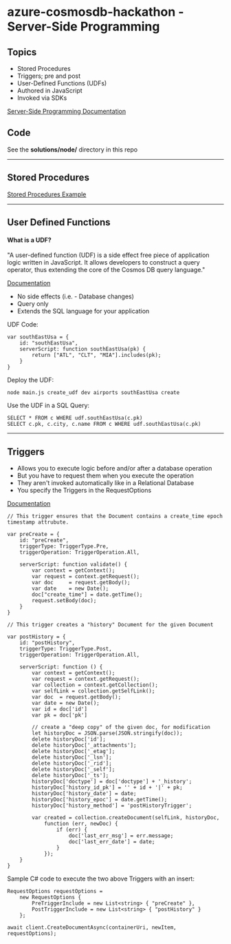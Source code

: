 # azure-cosmosdb-hackathon - Server-Side Programming

## Topics

- Stored Procedures
- Triggers; pre and post
- User-Defined Functions (UDFs)
- Authored in JavaScript
- Invoked via SDKs

[Server-Side Programming Documentation](https://docs.microsoft.com/en-us/azure/cosmos-db/stored-procedures-triggers-udfs)


## Code

See the **solutions/node/** directory in this repo

---

## Stored Procedures

[Stored Procedures Example](solutions/node/STORED_PROCEDURES.md)

---

## User Defined Functions

#### What is a UDF?

"A user-defined function (UDF) is a side effect free piece of application logic written in JavaScript. It allows developers to construct a query operator, thus extending the core of the Cosmos DB query language."

[Documentation](https://docs.microsoft.com/en-us/rest/api/cosmos-db/user-defined-functions)

- No side effects (i.e. - Database changes)
- Query only
- Extends the SQL language for your application

UDF Code:
```
var southEastUsa = {
    id: "southEastUsa",
    serverScript: function southEastUsa(pk) {
        return ["ATL", "CLT", "MIA"].includes(pk);
    }
}
```

Deploy the UDF:
```
node main.js create_udf dev airports southEastUsa create
```

Use the UDF in a SQL Query:
```
SELECT * FROM c WHERE udf.southEastUsa(c.pk)
SELECT c.pk, c.city, c.name FROM c WHERE udf.southEastUsa(c.pk)
```

--- 

## Triggers

- Allows you to execute logic before and/or after a database operation
- But you have to request them when you execute the operation
- They aren't invoked automatically like in a Relational Database
- You specify the Triggers in the RequestOptions

[Documentation](https://docs.microsoft.com/en-us/azure/cosmos-db/how-to-use-stored-procedures-triggers-udfs#pre-triggers)

```
// This trigger ensures that the Document contains a create_time epoch timestamp attrubute.

var preCreate = {
    id: "preCreate",
    triggerType: TriggerType.Pre,
    triggerOperation: TriggerOperation.All,

    serverScript: function validate() {
        var context = getContext();
        var request = context.getRequest();
        var doc     = request.getBody();
        var date    = new Date();
        doc["create_time"] = date.getTime();
        request.setBody(doc);
    }
}

// This trigger creates a "history" Document for the given Document

var postHistory = {
    id: "postHistory",
    triggerType: TriggerType.Post,
    triggerOperation: TriggerOperation.All,

    serverScript: function () {
        var context = getContext();
        var request = context.getRequest();
        var collection = context.getCollection();
        var selfLink = collection.getSelfLink();
        var doc  = request.getBody();
        var date = new Date();
        var id = doc['id']
        var pk = doc['pk']

        // create a "deep copy" of the given doc, for modification
        let historyDoc = JSON.parse(JSON.stringify(doc));  
        delete historyDoc['id'];
        delete historyDoc['_attachments'];
        delete historyDoc['_etag'];
        delete historyDoc['_lsn'];
        delete historyDoc['_rid'];
        delete historyDoc['_self'];
        delete historyDoc['_ts']; 
        historyDoc['doctype'] = doc['doctype'] + '_history';
        historyDoc['history_id_pk'] = '' + id + '|' + pk;
        historyDoc['history_date'] = date;
        historyDoc['history_epoc'] = date.getTime(); 
        historyDoc['history_method'] = 'postHistoryTrigger';

        var created = collection.createDocument(selfLink, historyDoc,  
            function (err, newDoc) { 
                if (err) {
                    doc['last_err_msg'] = err.message; 
                    doc['last_err_date'] = date; 
                }
            }); 
    }
}
```

Sample C# code to execute the two above Triggers with an insert:

```
RequestOptions requestOptions =
    new RequestOptions {
        PreTriggerInclude = new List<string> { "preCreate" },
        PostTriggerInclude = new List<string> { "postHistory" }
    };

await client.CreateDocumentAsync(containerUri, newItem, requestOptions);
```
